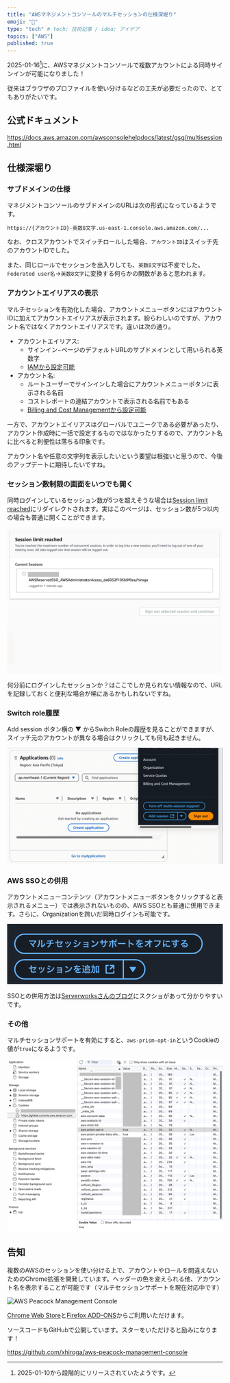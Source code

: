 ```yaml
---
title: "AWSマネジメントコンソールのマルチセッションの仕様深堀り"
emoji: "🔖"
type: "tech" # tech: 技術記事 / idea: アイデア
topics: ["AWS"]
published: true
---
```


2025-01-16[^release-day]に、AWSマネジメントコンソールで複数アカウントによる同時サインインが可能になりました！
[^release-day]: 2025-01-10から段階的にリリースされていたようです。

従来はブラウザのプロファイルを使い分けるなどの工夫が必要だったので、とてもありがたいです。

## 公式ドキュメント

https://docs.aws.amazon.com/awsconsolehelpdocs/latest/gsg/multisession.html

## 仕様深堀り

### サブドメインの仕様

マネジメントコンソールのサブドメインのURLは次の形式になっているようです。

`https://{アカウントID}-英数8文字.us-east-1.console.aws.amazon.com/...`

なお、クロスアカウントでスイッチロールした場合、`アカウントID`はスイッチ先のアカウントIDでした。

また、同じロールでセッションを出入りしても、`英数8文字`は不変でした。`Federated user名`→`英数8文字`に変換する何らかの関数があると思われます。

### アカウントエイリアスの表示

マルチセッションを有効化した場合、アカウントメニューボタンにはアカウントIDに加えてアカウントエイリアスが表示されます。紛らわしいのですが、アカウント名ではなくアカウントエイリアスです。違いは次の通り。

- アカウントエイリアス:
  - サインイン−ページのデフォルトURLのサブドメインとして用いられる英数字
  - [IAMから設定可能](https://docs.aws.amazon.com/ja_jp/IAM/latest/UserGuide/console-account-alias.html)
- アカウント名:
  - ルートユーザーでサインインした場合にアカウントメニューボタンに表示される名前
  - コストレポートの連結アカウントで表示される名前でもある
  - [Billing and Cost Managementから設定可能](https://repost.aws/ja/knowledge-center/change-organizations-name)

一方で、アカウントエイリアスはグローバルでユニークである必要があったり、アカウント作成時に一括で設定するものではなかったりするので、アカウント名に比べると利便性は落ちる印象です。

アカウント名や任意の文字列を表示したいという要望は根強いと思うので、今後のアップデートに期待したいですね。

### セッション数制限の画面をいつでも開く

同時ログインしているセッション数が5つを超えそうな場合は[Session limit reached](https://signin.aws.amazon.com/sessions/limit)にリダイレクトされます。実はこのページは、セッション数が5つ以内の場合も普通に開くことができます。

![Session limit (not) reached](/images/aws-multi-session-fig3.png)

何分前にログインしたセッションか？はここでしか見られない情報なので、URLを記録しておくと便利な場合が稀にあるかもしれないですね。

### Switch role履歴

Add session ボタン横の ▼ からSwitch Roleの履歴を見ることができますが、スイッチ元のアカウントが異なる場合はクリックしても何も起きません。

![Switch role history](/images/aws-multi-session-fig4.gif)

### AWS SSOとの併用

アカウントメニューコンテンツ（アカウントメニューボタンをクリックすると表示されるメニュー）では表示されないものの、AWS SSOとも普通に併用できます。さらに、Organizationを跨いだ同時ログインも可能です。

![AWS Multi Session Buttons](/images/aws-multi-session-fig1.png)

SSOとの併用方法は[Serverworksさんのブログ](https://blog.serverworks.co.jp/sign-in-for-multiple-AWS-accounts)にスクショがあって分かりやすいです。

### その他

マルチセッションサポートを有効にすると、`aws-prism-opt-in`というCookieの値が`true`になるようです。

![Cookie](/images/aws-multi-session-fig2.png)

## 告知

複数のAWSのセッションを使い分ける上で、アカウントやロールを間違えないためのChrome拡張を開発しています。ヘッダーの色を変えられる他、アカウント名を表示することが可能です（マルチセッションサポートを現在対応中です）

![AWS Peacock Management Console](https://github.com/xhiroga/aws-peacock-management-console/blob/43709a5b0f1acb8354721a8acb9d3e224387dd8e/images/aws-peacock-mc.png?raw=true)

[Chrome Web Store](https://chromewebstore.google.com/detail/aws-peacock-management-co/bknjjajglapfhbdcfgmhgkgfomkkaidj?utm_source=zenn-dev_aws-multi-session)と[Firefox ADD-ONS](https://addons.mozilla.org/ja/firefox/addon/aws-peacock-management-console/)からご利用いただけます。

ソースコードもGitHubで公開しています。スターをいただけると励みになります！

https://github.com/xhiroga/aws-peacock-management-console
